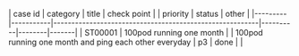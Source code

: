 | case id | category  | title | check point |                                             | priority | status | other |
|---------|-----------|---------------------------------------------------------|----------|--------|-------|
| ST00001  | 100pod running one month |  | 100pod running one month and ping each other everyday   | p3       | done   |       |
